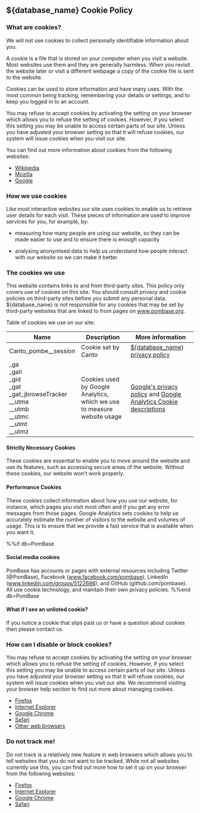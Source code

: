 ## ${database_name} Cookie Policy

### What are cookies?

We will not use cookies to collect personally identifiable information
about you.
 
A cookie is a file that is stored on your computer when you visit a
website. Most websites use them and they are generally harmless. When
you revisit the website later or visit a different webpage a copy of
the cookie file is sent to the website.
 
Cookies can be used to store information and have many uses. With the
most common being tracking, remembering your details or settings, and
to keep you logged in to an account.

You may refuse to accept cookies by activating the setting on your
browser which allows you to refuse the setting of cookies. However, if
you select this setting you may be unable to access certain parts of
our site. Unless you have adjusted your browser setting so that it
will refuse cookies, our system will issue cookies when you visit our
site.

You can find out more information about cookies from the following websites:

- [Wikipedia](https://en.wikipedia.org/wiki/HTTP_cookie)
- [Mozilla](https://support.mozilla.org/en-US/kb/delete-cookies-remove-info-websites-stored)
- [Google](https://policies.google.com/technologies/cookies?hl=en&gl=uk)

### How we use cookies

Like most interactive websites our site uses cookies to enable us to
retrieve user details for each visit. These pieces of information are
used to improve services for you, for example, by:

- measuring how many people are using our website, so they can be made
  easier to use and to ensure there is enough capacity

- analysing anonymised data to help us understand how people interact
  with our website so we can make it better.

### The cookies we use

This website contains links to and from third-party sites. This policy only covers use of cookies on this site. You should consult privacy and cookie policies on third-party sites before you submit any personal data. ${database_name} is not responsible for any cookies that may be set by third-party websites that are linked to from pages on www.pombase.org.

Table of cookies we use on our site:

|Name|Description|More information|
|----|-----------|----------------|
|Canto_pombe__session|Cookie set by Canto|[${database_name} privacy policy](about/privacy-policy)|
|_ga<br>_gali<br>_gid<br>_gat<br>_gat_jbrowseTracker<br>__utma<br>__utmb<br>__utmc<br>__utmt<br>__utmz|Cookies used by Google Analytics, which we use to measure website usage|[Google's privacy policy](http://www.google.com/policies/privacy/) and [Google Analytics Cookie descriptions](https://developers.google.com/analytics/devguides/collection/analyticsjs/cookie-usage)|

#### Strictly Necessary Cookies

These cookies are essential to enable you to move around the website
and use its features, such as accessing secure areas of the
website. Without these cookies, our website won't work properly.

#### Performance Cookies
These cookies collect information about how you use our website, for
instance, which pages you visit most often and if you get any error
messages from those pages. Google Analytics sets cookies to help us
accurately estimate the number of visitors to the website and volumes
of usage. This is to ensure that we provide a fast service that is
available when you want it.

%%if db=PomBase
#### Social media cookies
PomBase has accounts or pages with external resources including
Twitter (@PomBase), Facebook (www.facebook.com/pombase), LinkedIn
(www.linkedin.com/groups/5122686), and GitHub
(github.com/pombase). All use cookie technology, and maintain their
own privacy policies.
%%end db=PomBase

#### What if I see an unlisted cookie?
If you notice a cookie that slips past us or have a question about
cookies then please contact us.

### How can I disable or block cookies?

You may refuse to accept cookies by activating the setting on your
browser which allows you to refuse the setting of cookies. However, if
you select this setting you may be unable to access certain parts of
our site. Unless you have adjusted your browser setting so that it
will refuse cookies, our system will issue cookies when you visit our
site. We recommend visiting your browser help section to find out more
about managing cookies.

- [Firefox](http://support.mozilla.org/en-US/kb/Enabling%20and%20disabling%20cookies)
- [Internet Explorer](http://windows.microsoft.com/en-US/internet-explorer/help)
- [Google Chrome](https://support.google.com/chrome/bin/answer.py?hl=en&answer=95647&p=cpn_cookies)
- [Safari](https://support.apple.com/en-gb/guide/safari/manage-cookies-and-website-data-sfri11471/mac)
- [Other web browsers](http://www.aboutcookies.org/Default.aspx?page=2)

### Do not track me!

Do not track is a relatively new feature in web browsers which allows
you to tell websites that you do not want to be tracked. While not all
websites currently use this, you can find out more how to set it up on
your browser from the following websites:

- [Firefox](https://support.mozilla.org/en-US/kb/how-do-i-turn-do-not-track-feature)
- [Internet Explorer](http://windows.microsoft.com/en-US/internet-explorer/help)
- [Google Chrome](https://support.google.com/chrome/answer/114836?hl=en&ref_topic=7437824)
- [Safari](https://support.apple.com/en-gb/guide/safari/prevent-tracking-sfri40732/mac)
